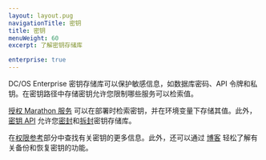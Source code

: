 ```yaml
---
layout: layout.pug
navigationTitle: 密钥
title: 密钥
menuWeight: 60
excerpt: 了解密钥存储库

enterprise: true
---
```

<!-- The source repository for this topic is https://github.com/dcos/dcos-docs-site -->


DC/OS Enterprise 密钥存储库可以保护敏感信息，如数据库密码、API 令牌和私钥。在密钥路径中存储密钥允许您限制哪些服务可以检索值。

[授权 Marathon 服务](/cn/1.12//security/ent/#spaces) 可以在部署时检索密钥，并在环境变量下存储其值。此外，[密钥 API](/cn/1.12/security/ent/secrets/secrets-api/) 允许您[密封](/cn/1.12/security/ent/secrets/seal-store/)和[拆封](/cn/1.12/security/ent/secrets/unseal-store/)密钥存储库。


在[权限参考](/cn/1.12/security/ent/perms-reference/#secrets)部分中查找有关密钥的更多信息。此外，还可以通过  [博客](https://mesosphere.com/blog/backup-restore-secrets/) 轻松了解有关备份和恢复密钥的功能。